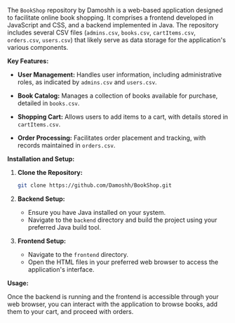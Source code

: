 The `BookShop` repository by Damoshh is a web-based application designed to facilitate online book shopping. It comprises a frontend developed in JavaScript and CSS, and a backend implemented in Java. The repository includes several CSV files (`admins.csv`, `books.csv`, `cartItems.csv`, `orders.csv`, `users.csv`) that likely serve as data storage for the application's various components.

**Key Features:**

- **User Management:** Handles user information, including administrative roles, as indicated by `admins.csv` and `users.csv`.

- **Book Catalog:** Manages a collection of books available for purchase, detailed in `books.csv`.

- **Shopping Cart:** Allows users to add items to a cart, with details stored in `cartItems.csv`.

- **Order Processing:** Facilitates order placement and tracking, with records maintained in `orders.csv`.

**Installation and Setup:**

1. **Clone the Repository:**

   ```bash
   git clone https://github.com/Damoshh/BookShop.git
   ```

2. **Backend Setup:**

   - Ensure you have Java installed on your system.
   - Navigate to the `backend` directory and build the project using your preferred Java build tool.

3. **Frontend Setup:**

   - Navigate to the `frontend` directory.
   - Open the HTML files in your preferred web browser to access the application's interface.

**Usage:**

Once the backend is running and the frontend is accessible through your web browser, you can interact with the application to browse books, add them to your cart, and proceed with orders.

